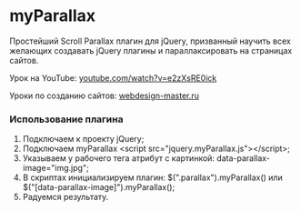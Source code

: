 # myParallax
Простейший Scroll Parallax плагин для jQuery, призванный научить всех желающих создавать jQuery плагины и параллаксировать на страницах сайтов.

Урок на YouTube: <a target="_blank" href="http://www.youtube.com/watch?v=e2zXsRE0ick">youtube.com/watch?v=e2zXsRE0ick</a>

Уроки по созданию сайтов: <a target="_blank" href="http://webdesign-master.ru">webdesign-master.ru</a>

<h3>Использование плагина</h3>

<ol>
	<li>Подключаем к проекту jQuery;</li>
	<li>Подключаем myParallax &lt;script src="jquery.myParallax.js"&gt;&lt;/script&gt;;</li>
	<li>Указываем у рабочего тега атрибут с картинкой: data-parallax-image="img.jpg";</li>
	<li>В скриптах инициализируем плагин: $(".parallax").myParallax() или $("[data-parallax-image]").myParallax();</li>
	<li>Радуемся результату.</li>
</ol>
